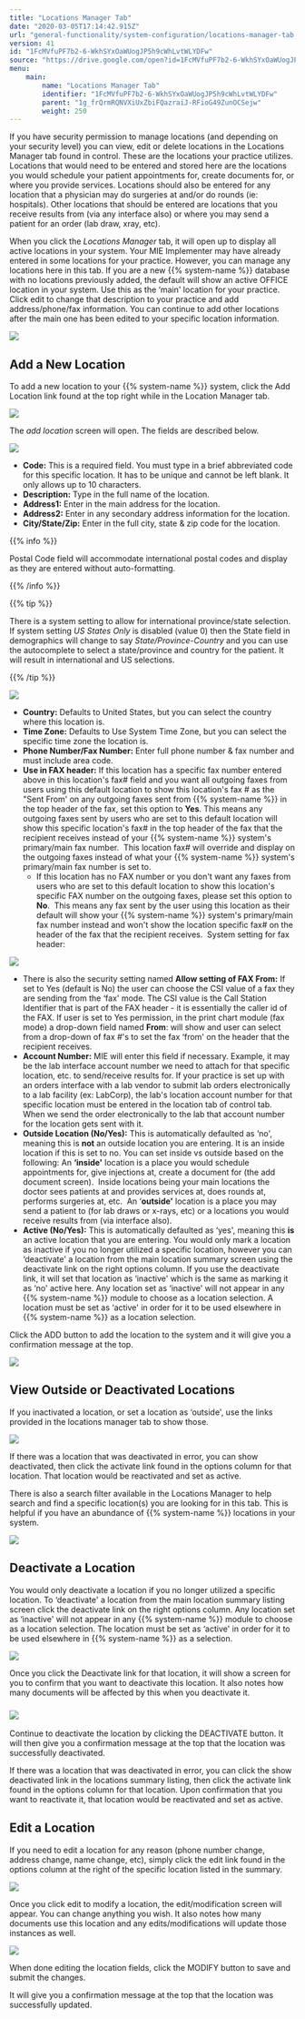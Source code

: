 ```yaml
---
title: "Locations Manager Tab"
date: "2020-03-05T17:14:42.915Z"
url: "general-functionality/system-configuration/locations-manager-tab.html"
version: 41
id: "1FcMVfuPF7b2-6-WkhSYxOaWUogJP5h9cWhLvtWLYDFw"
source: "https://drive.google.com/open?id=1FcMVfuPF7b2-6-WkhSYxOaWUogJP5h9cWhLvtWLYDFw"
menu:
    main:
        name: "Locations Manager Tab"
        identifier: "1FcMVfuPF7b2-6-WkhSYxOaWUogJP5h9cWhLvtWLYDFw"
        parent: "1g_frQrmRQNVXiUxZbiFQazraiJ-RFioG49ZunOCSejw"
        weight: 250
---
```

If you have security permission to manage locations (and depending on your security level) you can view, edit or delete locations in the Locations Manager tab found in control. These are the locations your practice utilizes. Locations that would need to be entered and stored here are the locations you would schedule your patient appointments for, create documents for, or where you provide services. Locations should also be entered for any location that a physician may do surgeries at and/or do rounds (ie: hospitals). Other locations that should be entered are locations that you receive results from (via any interface also) or where you may send a patient for an order (lab draw, xray, etc).



When you click the *Locations Manager* tab, it will open up to display all active locations in your system. Your MIE Implementer may have already entered in some locations for your practice. However, you can manage any locations here in this tab. If you are a new {{% system-name %}} database with no locations previously added, the default will show an active OFFICE location in your system. Use this as the ‘main' location for your practice. Click edit to change that description to your practice and add address/phone/fax information. You can continue to add other locations after the main one has been edited to your specific location information.

![](locations-manager-tab.images/image1.png)

## Add a New Location

To add a new location to your {{% system-name %}} system, click the Add Location link found at the top right while in the Location Manager tab.

![](locations-manager-tab.images/image2.png)

The *add location* screen will open. The fields are described below.

![](locations-manager-tab.images/image3.png)

* <strong>Code:</strong> This is a required field. You must type in a brief abbreviated code for this specific location. It has to be unique and cannot be left blank. It only allows up to 10 characters.
* <strong>Description:</strong> Type in the full name of the location.
* <strong>Address1:</strong> Enter in the main address for the location.
* <strong>Address2:</strong> Enter in any secondary address information for the location.
* <strong>City/State/Zip:</strong> Enter in the full city, state & zip code for the location.

{{% info %}}

Postal Code field will accommodate international postal codes and display as they are entered without auto-formatting.

{{% /info %}}


{{% tip %}}

There is a system setting to allow for international province/state selection. If system setting *US States Only* is disabled (value 0) then the State field in demographics will change to say *State/Province-Country* and you can use the autocomplete to select a state/province and country for the patient. It will result in international and US selections.

{{% /tip %}}


![](locations-manager-tab.images/image4.png)
* <strong>Country:</strong> Defaults to United States, but you can select the country where this location is.
* <strong>Time Zone:</strong> Defaults to Use System Time Zone, but you can select the specific time zone the location is.
* <strong>Phone Number/Fax Number:</strong> Enter full phone number & fax number and must include area code.
* <strong>Use in FAX header:</strong> If this location has a specific fax number entered above in this location's fax# field and you want all outgoing faxes from users using this default location to show this location's fax # as the "Sent From' on any outgoing faxes sent from {{% system-name %}} in the top header of the fax, set this option to <strong>Yes</strong>. This means any outgoing faxes sent by users who are set to this default location will show this specific location's fax# in the top header of the fax that the recipient receives instead of your {{% system-name %}} system's primary/main fax number.  This location fax# will override and display on the outgoing faxes instead of what your {{% system-name %}} system's primary/main fax number is set to.
    * If this location has no FAX number or you don't want any faxes from users who are set to this default location to show this location's specific FAX number on the outgoing faxes, please set this option to <strong>No</strong>.  This means any fax sent by the user using this location as their default will show your {{% system-name %}} system's primary/main fax number instead and won't show the location specific fax# on the header of the fax that the recipient receives.  System setting for fax header:

![](locations-manager-tab.images/image5.png)

* There is also the security setting named <strong>Allow setting of FAX From:</strong> If set to Yes (default is No) the user can choose the CSI value of a fax they are sending from the ‘fax' mode. The CSI value is the Call Station Identifier that is part of the FAX header - it is essentially the caller id of the FAX. If user is set to Yes permission, in the print chart module (fax mode) a drop-down field named <strong>From</strong>: will show and user can select from a drop-down of fax #'s to set the fax ‘from' on the header that the recipient receives.
* <strong>Account Number:</strong> MIE will enter this field if necessary. Example, it may be the lab interface account number we need to attach for that specific location, etc. to send/receive results for. If your practice is set up with an orders interface with a lab vendor to submit lab orders electronically to a lab facility (ex: LabCorp), the lab's location account number for that specific location must be entered in the location tab of control tab. When we send the order electronically to the lab that account number for the location gets sent with it.
* <strong>Outside Location (No/Yes):</strong> This is automatically defaulted as ‘no', meaning this is <strong>not</strong> an outside location you are entering. It is an inside location if this is set to no. You can set inside vs outside based on the following: An <strong>‘inside'</strong> location is a place you would schedule appointments for, give injections at, create a document for (the add document screen).  Inside locations being your main locations the doctor sees patients at and provides services at, does rounds at, performs surgeries at, etc.  An ‘<strong>outside'</strong> location is a place you may send a patient to (for lab draws or x-rays, etc) or a locations you would receive results from (via interface also).
* <strong>Active (No/Yes):</strong> This is automatically defaulted as ‘yes', meaning this <strong>is</strong> an active location that you are entering. You would only mark a location as inactive if you no longer utilized a specific location, however you can ‘deactivate' a location from the main location summary screen using the deactivate link on the right options column. If you use the deactivate link, it will set that location as ‘inactive' which is the same as marking it as ‘no' active here. Any location set as ‘inactive' will not appear in any {{% system-name %}} module to choose as a location selection. A location must be set as ‘active' in order for it to be used elsewhere in {{% system-name %}} as a location selection.

Click the ADD button to add the location to the system and it will give you a confirmation message at the top.

![](locations-manager-tab.images/image6.png)

## View Outside or Deactivated Locations

If you inactivated a location, or set a location as ‘outside', use the links provided in the locations manager tab to show those.

![](locations-manager-tab.images/image7.png)

If there was a location that was deactivated in error, you can show deactivated, then click the activate link found in the options column for that location. That location would be reactivated and set as active.

There is also a search filter available in the Locations Manager to help search and find a specific location(s) you are looking for in this tab. This is helpful if you have an abundance of {{% system-name %}} locations in your system.

![](locations-manager-tab.images/image8.png)

## Deactivate a Location

You would only deactivate a location if you no longer utilized a specific location. To ‘deactivate' a location from the main location summary listing screen click the deactivate link on the right options column. Any location set as ‘inactive' will not appear in any {{% system-name %}} module to choose as a location selection. The location must be set as ‘active' in order for it to be used elsewhere in {{% system-name %}} as a selection.

![](locations-manager-tab.images/image9.png)

Once you click the Deactivate link for that location, it will show a screen for you to confirm that you want to deactivate this location. It also notes how many documents will be affected by this when you deactivate it.

### ![](locations-manager-tab.images/image10.png)

Continue to deactivate the location by clicking the DEACTIVATE button. It will then give you a confirmation message at the top that the location was successfully deactivated.

If there was a location that was deactivated in error, you can click the show deactivated link in the locations summary listing, then click the activate link found in the options column for that location. Upon confirmation that you want to reactivate it, that location would be reactivated and set as active.

## Edit a Location

If you need to edit a location for any reason (phone number change, address change, name change, etc), simply click the edit link found in the options column at the right of the specific location listed in the summary.

![](https://lh6.googleusercontent.com/ky-ckM5xUz4K8r1-aRiIXEo9mY-cJ5mnCEdalz0j4Ifm8_lEEsaQ9w2PvJqW0pjF7TvtcLWTqSuIthOa5ioTH89Pz1p-cLr1V9CzL7KJSIRsX-IDlf9KjyhmhGLLCQUqxwUC4cPsoE7UPSFyKA)

Once you click edit to modify a location, the edit/modification screen will appear. You can change anything you wish. It also notes how many documents use this location and any edits/modifications will update those instances as well.

![](https://lh3.googleusercontent.com/9cDDpqKH6LHiOh9aWJcEBIz_knPGG9JSZ8Ksj5u3g-0EF63cAFDGpP2LRJJPmkOEt664CL9SBpCTKHUucTuMe7P1c3LOatrPrZbenuGkTR9VC52aRjq0E3PsK_La5oR0MO3HRot2wFBPreB8Zw)

When done editing the location fields, click the MODIFY button to save and submit the changes.

It will give you a confirmation message at the top that the location was successfully updated.

